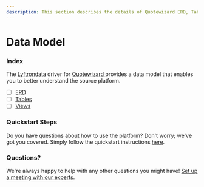 ```yaml
---
description: This section describes the details of Quotewizard ERD, Tables, and Views.
---
```


# Data Model

### Index

The  [Lyftrondata](https://www.lyftrondata.com/) driver for [Quotewizard](https://www.lyftrondata.com/integration/quotewizard/)[ ](https://www.lyftrondata.com/integration/quotewizard/)provides a data model that enables you to better understand the source platform.

* [ ] [ERD](../../../marketing-analytics/quotewizard/data-model/erd.md)
* [ ] [Tables](../../../marketing-analytics/quotewizard/data-model/tables.md)
* [ ] [Views](../../../marketing-analytics/quotewizard/data-model/views.md)

### Quickstart Steps

Do you have questions about how to use the platform? Don't worry; we've got you covered. Simply follow the quickstart instructions [here](../../../../quickstart-steps.md).

### Questions? <a href="#questions" id="questions"></a>

We're always happy to help with any other questions you might have! [Set up a meeting with our experts](https://www.lyftrondata.com/book-a-meeting/).


